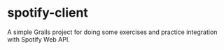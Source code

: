 # spotify-client
A simple Grails project for doing some exercises and practice integration with Spotify Web API.
